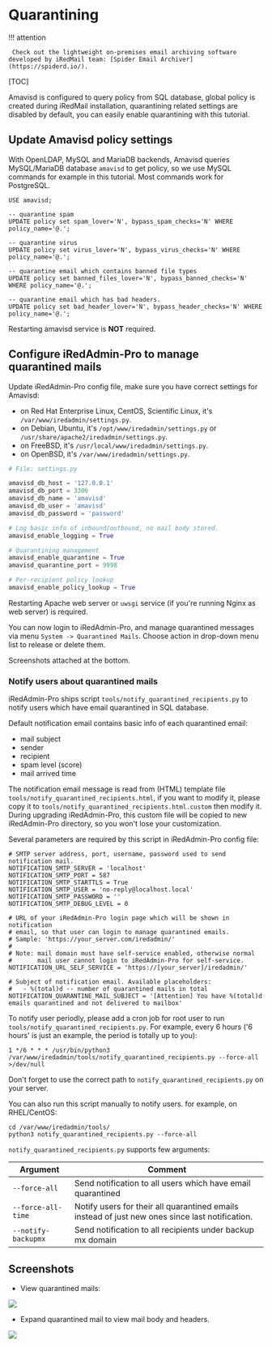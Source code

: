 # Quarantining

!!! attention

	 Check out the lightweight on-premises email archiving software developed by iRedMail team: [Spider Email Archiver](https://spiderd.io/).

[TOC]

Amavisd is configured to query policy from SQL database, global policy is
created during iRedMail installation, quarantining related settings are
disabled by default, you can easily enable quarantining with this tutorial.

## Update Amavisd policy settings
With OpenLDAP, MySQL and MariaDB backends, Amavisd queries MySQL/MariaDB
database `amavisd` to get policy, so we use MySQL commands for example in this
tutorial. Most commands work for PostgreSQL.

```
USE amavisd;

-- quarantine spam
UPDATE policy set spam_lover='N', bypass_spam_checks='N' WHERE policy_name='@.';

-- quarantine virus
UPDATE policy set virus_lover='N', bypass_virus_checks='N' WHERE policy_name='@.';

-- quarantine email which contains banned file types
UPDATE policy set banned_files_lover='N', bypass_banned_checks='N' WHERE policy_name='@.';

-- quarantine email which has bad headers.
UPDATE policy set bad_header_lover='N', bypass_header_checks='N' WHERE policy_name='@.';
```

Restarting amavisd service is __NOT__ required.

## Configure iRedAdmin-Pro to manage quarantined mails

Update iRedAdmin-Pro config file, make sure you have correct settings for Amavisd:

* on Red Hat Enterprise Linux, CentOS, Scientific Linux, it's `/var/www/iredadmin/settings.py`.
* on Debian, Ubuntu, it's `/opt/www/iredadmin/settings.py` or `/usr/share/apache2/iredadmin/settings.py`.
* on FreeBSD, it's `/usr/local/www/iredadmin/settings.py`.
* on OpenBSD, it's `/var/www/iredadmin/settings.py`.

```python
# File: settings.py

amavisd_db_host = '127.0.0.1'
amavisd_db_port = 3306
amavisd_db_name = 'amavisd'
amavisd_db_user = 'amavisd'
amavisd_db_password = 'password'

# Log basic info of inbound/outbound, no mail body stored.
amavisd_enable_logging = True

# Quarantining management
amavisd_enable_quarantine = True
amavisd_quarantine_port = 9998

# Per-recipient policy lookup
amavisd_enable_policy_lookup = True
```

Restarting Apache web server or `uwsgi` service (if you're running Nginx as
web server) is required.

You can now login to iRedAdmin-Pro, and manage quarantined messages via menu
`System -> Quarantined Mails`. Choose action in drop-down menu list to release
or delete them.

Screenshots attached at the bottom.

### Notify users about quarantined mails

iRedAdmin-Pro ships script `tools/notify_quarantined_recipients.py` to notify
users which have email quarantined in SQL database.

Default notification email contains basic info of each quarantined email:

* mail subject
* sender
* recipient
* spam level (score)
* mail arrived time

The notification email message is read from (HTML) template file
`tools/notify_quarantined_recipients.html`, if you want to modify it, please
copy it to `tools/notify_quarantined_recipients.html.custom` then modify it.
During upgrading iRedAdmin-Pro, this custom file will be copied to
new iRedAdmin-Pro directory, so you won't lose your customization.

Several parameters are required by this script in iRedAdmin-Pro config file:

```
# SMTP server address, port, username, password used to send notification mail.
NOTIFICATION_SMTP_SERVER = 'localhost'
NOTIFICATION_SMTP_PORT = 587
NOTIFICATION_SMTP_STARTTLS = True
NOTIFICATION_SMTP_USER = 'no-reply@localhost.local'
NOTIFICATION_SMTP_PASSWORD = ''
NOTIFICATION_SMTP_DEBUG_LEVEL = 0

# URL of your iRedAdmin-Pro login page which will be shown in notification
# email, so that user can login to manage quarantined emails.
# Sample: 'https://your_server.com/iredadmin/'
#
# Note: mail domain must have self-service enabled, otherwise normal
#       mail user cannot login to iRedAdmin-Pro for self-service.
NOTIFICATION_URL_SELF_SERVICE = 'https://[your_server]/iredadmin/'

# Subject of notification email. Available placeholders:
#   - %(total)d -- number of quarantined mails in total
NOTIFICATION_QUARANTINE_MAIL_SUBJECT = '[Attention] You have %(total)d emails quarantined and not delivered to mailbox'
```

To notify user periodly, please add a cron job for root user to run
`tools/notify_quarantined_recipients.py`. For example, every 6 hours ('6 hours'
is just an example, the period is totally up to you):

```
1 */6 * * * /usr/bin/python3 /var/www/iredadmin/tools/notify_quarantined_recipients.py --force-all >/dev/null
```

Don't forget to use the correct path to `notify_quarantined_recipients.py` on your server.

You can also run this script manually to notify users. for example,
on RHEL/CentOS:

```
cd /var/www/iredadmin/tools/
python3 notify_quarantined_recipients.py --force-all
```

`notify_quarantined_recipients.py` supports few arguments:

Argument | Comment
---|---
`--force-all` | Send notification to all users which have email quarantined
`--force-all-time` |  Notify users for their all quarantined emails instead of just new ones since last notification.
`--notify-backupmx` |  Send notification to all recipients under backup mx domain

## Screenshots

* View quarantined mails:

![](./images/iredadmin/system_maillog_quarantined.png)

* Expand quarantined mail to view mail body and headers.

![](./images/iredadmin/system_maillog_quarantined_expanded.png)
